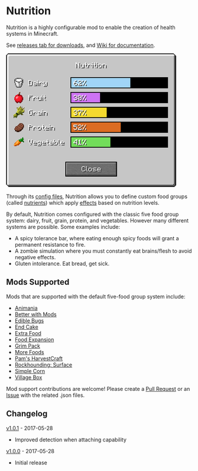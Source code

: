 # Nutrition

Nutrition is a highly configurable mod to enable the creation of health systems in Minecraft.

See [releases tab for downloads](https://github.com/WesCook/Nutrition/releases), and [Wiki for documentation](https://github.com/WesCook/Nutrition/wiki).

![Nutrition GUI](screenshots/gui.png "Nutrition GUI")

Through its [config files](https://github.com/WesCook/Nutrition/wiki/Configuration), Nutrition allows you to define custom food groups (called [nutrients](https://github.com/WesCook/Nutrition/wiki/Nutrients)) which apply [effects](https://github.com/WesCook/Nutrition/wiki/Effects) based on nutrition levels.

By default, Nutrition comes configured with the classic five food group system: dairy, fruit, grain, protein, and vegetables.  However many different systems are possible.  Some examples include:

* A spicy tolerance bar, where eating enough spicy foods will grant a permanent resistance to fire.
* A zombie simulation where you must constantly eat brains/flesh to avoid negative effects.
* Gluten intolerance.  Eat bread, get sick.

## Mods Supported

Mods that are supported with the default five-food group system include:

* [Animania](https://minecraft.curseforge.com/projects/animania)
* [Better with Mods](https://minecraft.curseforge.com/projects/better-with-mods)
* [Edible Bugs](https://minecraft.curseforge.com/projects/edible-bugs)
* [End Cake](https://minecraft.curseforge.com/projects/end-cake)
* [Extra Food](https://minecraft.curseforge.com/projects/extra-food)
* [Food Expansion](https://minecraft.curseforge.com/projects/food-expansion)
* [Grim Pack](https://minecraft.curseforge.com/projects/grim-pack)
* [More Foods](https://minecraft.curseforge.com/projects/more-foods)
* [Pam's HarvestCraft](https://minecraft.curseforge.com/projects/pams-harvestcraft)
* [Rockhounding: Surface](https://minecraft.curseforge.com/projects/rockhounding-mod-surface)
* [Simple Corn](https://minecraft.curseforge.com/projects/simple-corn)
* [Village Box](https://minecraft.curseforge.com/projects/village-box)

Mod support contributions are welcome!  Please create a [Pull Request](https://github.com/WesCook/Nutrition/pulls) or an [Issue](https://github.com/WesCook/Nutrition/issues) with the related .json files.

## Changelog

[v1.0.1](https://github.com/WesCook/Nutrition/releases/tag/v1.0.1) - 2017-05-28

* Improved detection when attaching capability

[v1.0.0](https://github.com/WesCook/Nutrition/releases/tag/v1.0.0) - 2017-05-28

* Initial release
